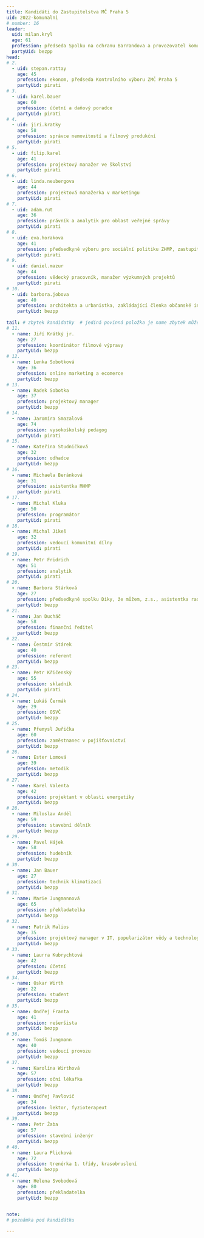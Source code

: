 ```yaml
---
title: Kandidáti do Zastupitelstva MČ Praha 5
uid: 2022-komunalni
# number: 16
leader:
  uid: milan.kryl
  age: 61
  profession: předseda Spolku na ochranu Barrandova a provozovatel komunitního webu www.Barrandov.org
  partyUid: bezpp
head:
# 2.
  - uid: stepan.rattay
    age: 45
    profession: ekonom, předseda Kontrolního výboru ZMČ Praha 5
    partyUid: pirati
# 3.
  - uid: karel.bauer
    age: 60
    profession: účetní a daňový poradce
    partyUid: pirati
# 4.
  - uid: jiri.kratky
    age: 58
    profession: správce nemovitostí a filmový produkční
    partyUid: pirati
# 5.
  - uid: filip.karel
    age: 41
    profession: projektový manažer ve školství
    partyUid: pirati
# 6.
  - uid: linda.neubergova
    age: 44
    profession: projektová manažerka v marketingu
    partyUid: pirati
# 7.
  - uid: adam.rut
    age: 36
    profession: právník a analytik pro oblast veřejné správy
    partyUid: pirati
# 8.
  - uid: eva.horakova
    age: 41
    profession: předsedkyně výboru pro sociální politiku ZHMP, zastupitelka hlavního města Prahy
    partyUid: pirati
# 9.
  - uid: daniel.mazur
    age: 44
    profession: vědecký pracovník, manažer výzkumných projektů
    partyUid: pirati
# 10.
  - uid: barbora.jobova
    age: 40
    profession: architekta a urbanistka, zakládající členka občanské iniciativy Košířská Cibulačka
    partyUid: bezpp
    
tail: # zbytek kandidatky  # jediná povinná položka je name zbytek můžete vynechat  # věk se uvádí k poslednímu dni voleb
# 11.
  - name: Jiří Krátký jr.
    age: 27
    profession: koordinátor filmové výpravy
    partyUid: bezpp
# 12.
  - name: Lenka Sobotková
    age: 36
    profession: online marketing a ecomerce
    partyUid: bezpp
# 13.
  - name: Radek Sobotka
    age: 37
    profession: projektový manager
    partyUid: bezpp
# 14.
  - name: Jaromíra Smazalová
    age: 74
    profession: vysokoškolský pedagog
    partyUid: pirati
# 15.
  - name: Kateřina Studničková
    age: 32
    profession: odhadce
    partyUid: bezpp
# 16.
  - name: Michaela Beránková
    age: 31
    profession: asistentka MHMP
    partyUid: pirati
# 17.
  - name: Michal Kluka
    age: 50
    profession: programátor
    partyUid: pirati
# 18.
  - name: Michal Jikeš
    age: 32
    profession: vedoucí komunitní dílny
    partyUid: pirati
# 19.
  - name: Petr Fridrich
    age: 51
    profession: analytik
    partyUid: pirati
# 20.
  - name: Barbora Stárková
    age: 27
    profession: předsedkyně spolku Diky, že můžem, z.s., asistentka radního MHMP
    partyUid: bezpp
# 21.
  - name: Jan Ducháč
    age: 58
    profession: finanční ředitel
    partyUid: bezpp    
# 22.
  - name: Čestmír Stárek
    age: 40
    profession: referent
    partyUid: bezpp
# 23.
  - name: Petr Křičenský
    age: 55
    profession: skladník
    partyUid: pirati
# 24.
  - name: Lukáš Čermák
    age: 29
    profession: OSVČ
    partyUid: bezpp
# 25.
  - name: Přemysl Juřička
    age: 60
    profession: zaměstnanec v pojišťovnictví
    partyUid: bezpp
# 26.
  - name: Ester Lomová
    age: 39
    profession: metodik
    partyUid: bezpp
# 27.
  - name: Karel Valenta
    age: 42
    profession: projektant v oblasti energetiky
    partyUid: bezpp
# 28.
  - name: Miloslav Anděl
    age: 59
    profession: stavební dělník
    partyUid: bezpp
# 29.
  - name: Pavel Hájek
    age: 58
    profession: hudebník
    partyUid: bezpp
# 30.
  - name: Jan Bauer
    age: 27
    profession: technik klimatizací
    partyUid: bezpp
# 31.
  - name: Marie Jungmannová
    age: 65
    profession: překladatelka
    partyUid: bezpp
# 32.
  - name: Patrik Malios
    age: 35
    profession: projektový manager v IT, popularizátor vědy a technologií
    partyUid: bezpp
# 33.
  - name: Laurra Kubrychtová
    age: 42
    profession: účetní
    partyUid: bezpp
# 34.
  - name: Oskar Wirth
    age: 22
    profession: student
    partyUid: bezpp
# 35.
  - name: Ondřej Franta
    age: 41
    profession: rešeršista
    partyUid: bezpp
# 36.
  - name: Tomáš Jungmann
    age: 40
    profession: vedoucí provozu
    partyUid: bezpp
# 37.
  - name: Karolína Wirthová
    age: 57
    profession: oční lékařka
    partyUid: bezpp
# 38.
  - name: Ondřej Pavlovič
    age: 34
    profession: lektor, fyzioterapeut
    partyUid: bezpp
# 39.
  - name: Petr Žaba
    age: 57
    profession: stavební inženýr
    partyUid: bezpp
# 40.
  - name: Laura Plicková
    age: 72
    profession: trenérka 1. třídy, krasobruslení
    partyUid: bezpp
# 41.
  - name: Helena Svobodová
    age: 80
    profession: překladatelka
    partyUid: bezpp    

    
note: 
# poznámka pod kandidátku

---
```


